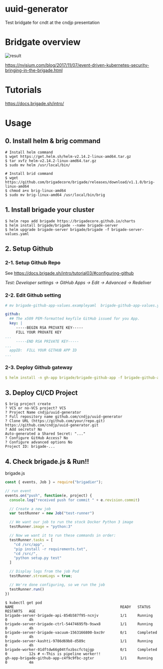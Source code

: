 # uuid-generator
Test bridgate for cndt at the cndjp presentation

# Bridgate overview
![result](https://nvisium.com/articles/2017/2017-11-07-event-driven-kubernetes-security-bringing-in-the-brigade/brigade-architecture.png)

https://nvisium.com/blog/2017/11/07/event-driven-kubernetes-security-bringing-in-the-brigade.html

# Tutorials

https://docs.brigade.sh/intro/

# Usage

## 0. Install helm & brig command

```shell
# Install helm command
$ wget https://get.helm.sh/helm-v2.14.2-linux-amd64.tar.gz
$ tar xvfz helm-v2.14.2-linux-amd64.tar.gz
$ sudo mv helm /usr/local/bin/

# Install brid command
$ wget https://github.com/brigadecore/brigade/releases/download/v1.1.0/brig-linux-amd64
$ chmod a+x brig-linux-amd64
$ sudo mv brig-linux-amd64 /usr/local/bin/brig
```

## 1. Install brigade your cluster

```shell
$ helm repo add brigade https://brigadecore.github.io/charts
$ helm install brigade/brigade --name brigade-server
$ helm upgrade brigade-server brigade/brigade -f brigade-server-values.yaml
```

## 2. Setup Github

### 2-1. Setup Github Repo

See https://docs.brigade.sh/intro/tutorial03/#configuring-github

*Test: Developer settings -> GitHub Apps -> Edit -> Advanced -> Redeliver*

### 2-2. Edit Github setting

```yaml
# mv brigade-github-app-values.exampleyaml  brigade-github-app-values.yaml

github:
  ## The x509 PEM-formatted keyfile GitHub issued for you App.
  key: |
     -----BEGIN RSA PRIVATE KEY-----
     FILL YOUR PROVATE KEY
...
     -----END RSA PRIVATE KEY-----
...
  appID:  FILL YOUR GITHUB APP ID
...
```

### 2-3. Deploy Github gateway

```yaml
$ helm install -n gh-app brigade/brigade-github-app -f brigade-github-app-values.yaml
```

## 3. Deploy CI/CD Project

```shell
$ brig project create
? VCS or no-VCS project? VCS
? Project Name cndjp/uuid-generator
? Full repository name github.com/cndjp/uuid-generator
? Clone URL (https://github.com/your/repo.git) https://github.com/cndjp/uuid-generator.git
? Add secrets? No
Auto-generated a Shared Secret: "..."
? Configure GitHub Access? No
? Configure advanced options No
Project ID: brigade-...
```

## 4. Check brigade.js & Run!!

brigade.js
```js
const { events, Job } = require("brigadier");

// run event
events.on("push", function(e, project) {
  console.log("received push for commit " + e.revision.commit)

  // Create a new job
  var testRunner = new Job("test-runner")

  // We want our job to run the stock Docker Python 3 image
  testRunner.image = "python:3"

  // Now we want it to run these commands in order:
  testRunner.tasks = [
    "cd /src/app",
    "pip install -r requirements.txt",
    "cd /src/",
    "python setup.py test"
  ]

  // Display logs from the job Pod
  testRunner.streamLogs = true;

  // We're done configuring, so we run the job
  testRunner.run()
})
```

```shell
$ kubectl get pod
NAME                                                 READY   STATUS      RESTARTS   AGE
brigade-server-brigade-api-854b587f95-ncnjv          1/1     Running     0          4h
brigade-server-brigade-ctrl-54474695fb-9swx8         1/1     Running     0          4h
brigade-server-brigade-vacuum-1563166800-bxc9r       0/1     Completed   0          4h
brigade-server-kashti-9786d69b8-d589c                1/1     Running     0          4h
brigade-worker-01dftdw66g04tfxzbscfctqjgp            0/1     Completed   0          12s # <-This is pipeline worker!!
gh-app-brigade-github-app-c4f9c9fbc-zgtxr            1/1     Running     0          4m
```
